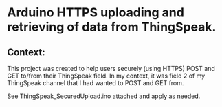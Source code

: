 # Arduino HTTPS uploading and retrieving of data from ThingSpeak. #

## Context: ##
This project was created to help users securely (using HTTPS) POST and GET to/from their ThingSpeak field. 
In my context, it was field 2 of my ThingSpeak channel that I had wanted to POST and GET from.

See ThingSpeak_SecuredUpload.ino attached and apply as needed.
